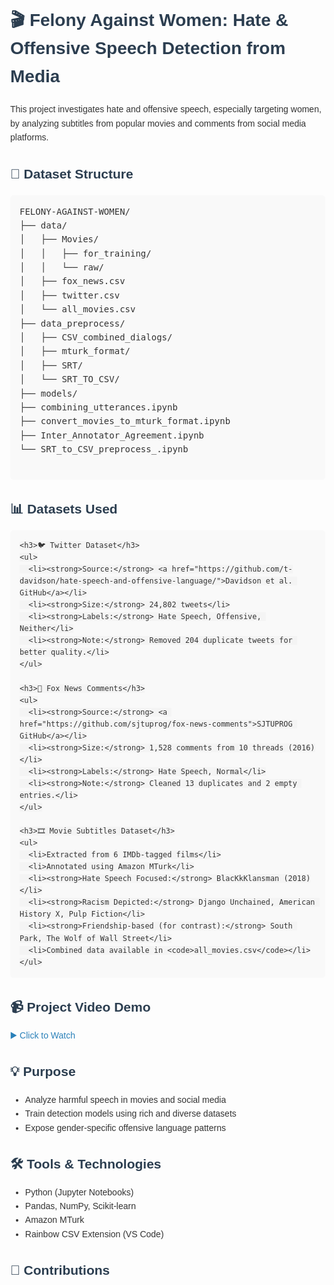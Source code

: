 <!DOCTYPE html>
<html lang="en">
<head>
  <meta charset="UTF-8">
  <title>Felony Against Women</title>
  <style>
    body {
      font-family: Arial, sans-serif;
      margin: 40px;
      line-height: 1.6;
      color: #333;
    }
    h1, h2, h3 {
      color: #2c3e50;
    }
    code {
      background-color: #f4f4f4;
      padding: 2px 6px;
      border-radius: 4px;
      font-family: monospace;
    }
    .dataset, .video, .structure, .purpose {
      margin-top: 30px;
    }
    pre {
      background-color: #f9f9f9;
      padding: 15px;
      border-radius: 5px;
      overflow-x: auto;
    }
    a {
      color: #2980b9;
      text-decoration: none;
    }
  </style>
</head>
<body>

  <h1>🎬 Felony Against Women: Hate & Offensive Speech Detection from Media</h1>
  <p>This project investigates hate and offensive speech, especially targeting women, by analyzing subtitles from popular movies and comments from social media platforms.</p>

  <div class="structure">
    <h2>📂 Dataset Structure</h2>
    <pre>
FELONY-AGAINST-WOMEN/
├── data/
│   ├── Movies/
│   │   ├── for_training/
│   │   └── raw/
│   ├── fox_news.csv
│   ├── twitter.csv
│   └── all_movies.csv
├── data_preprocess/
│   ├── CSV_combined_dialogs/
│   ├── mturk_format/
│   ├── SRT/
│   └── SRT_TO_CSV/
├── models/
├── combining_utterances.ipynb
├── convert_movies_to_mturk_format.ipynb
├── Inter_Annotator_Agreement.ipynb
└── SRT_to_CSV_preprocess_.ipynb
    </pre>
  </div>

  <div class="dataset">
    <h2>📊 Datasets Used</h2>

    <h3>🐦 Twitter Dataset</h3>
    <ul>
      <li><strong>Source:</strong> <a href="https://github.com/t-davidson/hate-speech-and-offensive-language/">Davidson et al. GitHub</a></li>
      <li><strong>Size:</strong> 24,802 tweets</li>
      <li><strong>Labels:</strong> Hate Speech, Offensive, Neither</li>
      <li><strong>Note:</strong> Removed 204 duplicate tweets for better quality.</li>
    </ul>

    <h3>📰 Fox News Comments</h3>
    <ul>
      <li><strong>Source:</strong> <a href="https://github.com/sjtuprog/fox-news-comments">SJTUPROG GitHub</a></li>
      <li><strong>Size:</strong> 1,528 comments from 10 threads (2016)</li>
      <li><strong>Labels:</strong> Hate Speech, Normal</li>
      <li><strong>Note:</strong> Cleaned 13 duplicates and 2 empty entries.</li>
    </ul>

    <h3>🎞️ Movie Subtitles Dataset</h3>
    <ul>
      <li>Extracted from 6 IMDb-tagged films</li>
      <li>Annotated using Amazon MTurk</li>
      <li><strong>Hate Speech Focused:</strong> BlacKkKlansman (2018)</li>
      <li><strong>Racism Depicted:</strong> Django Unchained, American History X, Pulp Fiction</li>
      <li><strong>Friendship-based (for contrast):</strong> South Park, The Wolf of Wall Street</li>
      <li>Combined data available in <code>all_movies.csv</code></li>
    </ul>
  </div>

  <div class="video">
    <h2>📹 Project Video Demo</h2>
    <p><a href="https://drive.google.com/file/d/1Y1AvQL6LB0NvtbL70O6D-Vv8kPfHwhsl/view?usp=sharing" target="_blank">▶️ Click to Watch</a></p>
  </div>

  <div class="purpose">
    <h2>💡 Purpose</h2>
    <ul>
      <li>Analyze harmful speech in movies and social media</li>
      <li>Train detection models using rich and diverse datasets</li>
      <li>Expose gender-specific offensive language patterns</li>
    </ul>
  </div>

  <div class="tech">
    <h2>🛠️ Tools & Technologies</h2>
    <ul>
      <li>Python (Jupyter Notebooks)</li>
      <li>Pandas, NumPy, Scikit-learn</li>
      <li>Amazon MTurk</li>
      <li>Rainbow CSV Extension (VS Code)</li>
    </ul>
  </div>

  <div class="contribute">
    <h2>🤝 Contributions</h2>

